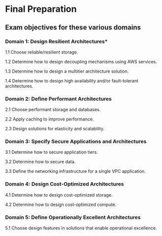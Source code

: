# Final Preparation

## Exam objectives for these various domains

### Domain 1: Design Resilient Architectures\*

1.1 Choose reliable/resilient storage.

1.2 Determine how to design decoupling mechanisms using AWS services.

1.3 Determine how to design a multitier architecture solution.

1.4 Determine how to design high availability and/or fault-tolerant architectures.

### Domain 2: Define Performant Architectures

2.1 Choose performant storage and databases.

2.2 Apply caching to improve performance.

2.3 Design solutions for elasticity and scalability.

### Domain 3: Specify Secure Applications and Architectures

3.1 Determine how to secure application tiers.

3.2 Determine how to secure data.

3.3 Define the networking infrastructure for a single VPC application.

### Domain 4: Design Cost-Optimized Architectures

4.1 Determine how to design cost-optimized storage.

4.2 Determine how to design cost-optimized compute.

### Domain 5: Define Operationally Excellent Architectures

5.1 Choose design features in solutions that enable operational excellence.
